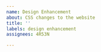```yaml
---
name: Design Enhancement
about: CSS changes to the website
title: ''
labels: design enhancement
assignees: 4R53N

---
```



